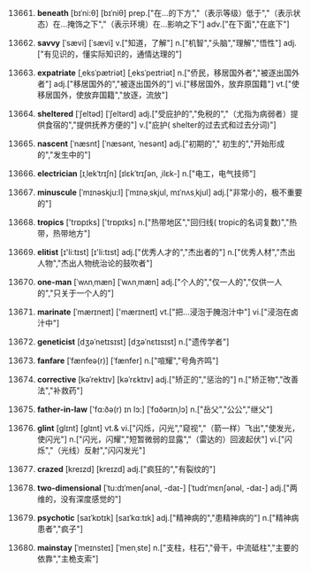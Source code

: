 13661. **beneath**
[bɪˈni:θ]  [bɪˈniθ]
prep.["在…的下方","（表示等级）低于","（表示状态）在…掩饰之下","（表示环境）在…影响之下"]  adv.["在下面","在底下"]  

13662. **savvy**
[ˈsævi]  [ˈsævi]
v.["知道，了解"]  n.["机智","头脑","理解","悟性"]  adj.["有见识的，懂实际知识的，通情达理的"]  

13663. **expatriate**
[ˌeksˈpætriət]  [ˌeksˈpeɪtriət]
n.["侨民，移居国外者","被逐出国外者"]  adj.["移居国外的","被逐出国外的"]  vi.["移居国外，放弃原国籍"]  vt.["使移居国外，使放弃国籍","放逐，流放"]  

13664. **sheltered**
[ˈʃeltəd]  [ˈʃeltərd]
adj.["受庇护的","免税的","（尤指为病弱者）提供食宿的","提供抚养方便的"]  v.["庇护( shelter的过去式和过去分词)"]  

13665. **nascent**
[ˈnæsnt]  [ˈnæsənt, ˈnesənt]
adj.["初期的"," 初生的","开始形成的","发生中的"]  

13666. **electrician**
[ɪˌlekˈtrɪʃn]  [ɪlɛkˈtrɪʃən, ˌilɛk-]
n.["电工，电气技师"]  

13667. **minuscule**
[ˈmɪnəskju:l]  [ˈmɪnəˌskjul, mɪˈnʌsˌkjul]
adj.["非常小的，极不重要的"]  

13668. **tropics**
['trɒpɪks]  ['trɒpɪks]
n.["热带地区","回归线( tropic的名词复数)","热带，热带地方"]  

13669. **elitist**
[ɪ'li:tɪst]  [ɪ'li:tɪst]
adj.["优秀人才的","杰出者的"]  n.["优秀人材","杰出人物","杰出人物统治论的鼓吹者"]  

13670. **one-man**
[ˈwʌnˌmæn]  [ˈwʌnˌmæn]
adj.["个人的","仅一人的","仅供一人的","只关于一个人的"]  

13671. **marinate**
[ˈmærɪneɪt]  ['mærɪneɪt]
vt.["把…浸泡于腌泡汁中"]  vi.["浸泡在卤汁中"]  

13672. **geneticist**
[dʒəˈnetɪsɪst]  [dʒəˈnɛtɪsɪst]
n.["遗传学者"]  

13673. **fanfare**
[ˈfænfeə(r)]  [ˈfænfer]
n.["喧耀","号角齐鸣"]  

13674. **corrective**
[kəˈrektɪv]  [kəˈrɛktɪv]
adj.["矫正的","惩治的"]  n.["矫正物","改善法","补救药"]  

13675. **father-in-law**
['fɑ:ðə(r) ɪn lɔ:]  [ˈfɑðərɪnˌlɔ]
n.["岳父","公公","继父"]  

13676. **glint**
[glɪnt]  [ɡlɪnt]
vt.& vi.["闪烁，闪光","窥视","（箭一样）飞出","使发光，使闪光"]  n.["闪光，闪耀","短暂微弱的显露","（雷达的）回波起伏"]  vi.["闪烁","（光线）反射","闪闪发光"]  

13677. **crazed**
[kreɪzd]  [kreɪzd]
adj.["疯狂的","有裂纹的"]  

13678. **two-dimensional**
[ˈtu:dɪˈmenʃənəl, -daɪ-]  [ˈtudɪˈmɛnʃənəl, -daɪ-]
adj.["两维的，没有深度感觉的"]  

13679. **psychotic**
[saɪˈkɒtɪk]  [saɪˈkɑ:tɪk]
adj.["精神病的","患精神病的"]  n.["精神病患者","疯子"]  

13680. **mainstay**
[ˈmeɪnsteɪ]  [ˈmenˌste]
n.["支柱，柱石","骨干，中流砥柱","主要的依靠","主桅支索"]  

